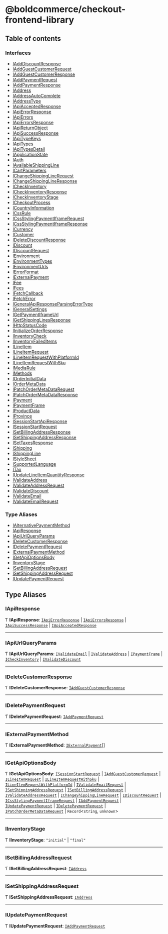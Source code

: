 # @boldcommerce/checkout-frontend-library

## Table of contents

### Interfaces

- [IAddDiscountResponse](interfaces/IAddDiscountResponse.md)
- [IAddGuestCustomerRequest](interfaces/IAddGuestCustomerRequest.md)
- [IAddGuestCustomerResponse](interfaces/IAddGuestCustomerResponse.md)
- [IAddPaymentRequest](interfaces/IAddPaymentRequest.md)
- [IAddPaymentResponse](interfaces/IAddPaymentResponse.md)
- [IAddress](interfaces/IAddress.md)
- [IAddressAutoComplete](interfaces/IAddressAutoComplete.md)
- [IAddressType](interfaces/IAddressType.md)
- [IApiAcceptedResponse](interfaces/IApiAcceptedResponse.md)
- [IApiErrorResponse](interfaces/IApiErrorResponse.md)
- [IApiErrors](interfaces/IApiErrors.md)
- [IApiErrorsResponse](interfaces/IApiErrorsResponse.md)
- [IApiReturnObject](interfaces/IApiReturnObject.md)
- [IApiSuccessResponse](interfaces/IApiSuccessResponse.md)
- [IApiTypeKeys](interfaces/IApiTypeKeys.md)
- [IApiTypes](interfaces/IApiTypes.md)
- [IApiTypesDetail](interfaces/IApiTypesDetail.md)
- [IApplicationState](interfaces/IApplicationState.md)
- [IAuth](interfaces/IAuth.md)
- [IAvailableShippingLine](interfaces/IAvailableShippingLine.md)
- [ICartParameters](interfaces/ICartParameters.md)
- [IChangeShippingLineRequest](interfaces/IChangeShippingLineRequest.md)
- [IChangeShippingLineResponse](interfaces/IChangeShippingLineResponse.md)
- [ICheckInventory](interfaces/ICheckInventory.md)
- [ICheckInventoryResponse](interfaces/ICheckInventoryResponse.md)
- [ICheckInventoryStage](interfaces/ICheckInventoryStage.md)
- [ICheckoutProcess](interfaces/ICheckoutProcess.md)
- [ICountryInformation](interfaces/ICountryInformation.md)
- [ICssRule](interfaces/ICssRule.md)
- [ICssStylingPaymentIframeRequest](interfaces/ICssStylingPaymentIframeRequest.md)
- [ICssStylingPaymentIframeResponse](interfaces/ICssStylingPaymentIframeResponse.md)
- [ICurrency](interfaces/ICurrency.md)
- [ICustomer](interfaces/ICustomer.md)
- [IDeleteDiscountResponse](interfaces/IDeleteDiscountResponse.md)
- [IDiscount](interfaces/IDiscount.md)
- [IDiscountRequest](interfaces/IDiscountRequest.md)
- [IEnvironment](interfaces/IEnvironment.md)
- [IEnvironmentTypes](interfaces/IEnvironmentTypes.md)
- [IEnvironmentUrls](interfaces/IEnvironmentUrls.md)
- [IErrorFormat](interfaces/IErrorFormat.md)
- [IExternalPayment](interfaces/IExternalPayment.md)
- [IFee](interfaces/IFee.md)
- [IFees](interfaces/IFees.md)
- [IFetchCallback](interfaces/IFetchCallback.md)
- [IFetchError](interfaces/IFetchError.md)
- [IGeneralApiResponseParsingErrorType](interfaces/IGeneralApiResponseParsingErrorType.md)
- [IGeneralSettings](interfaces/IGeneralSettings.md)
- [IGetPaymentIframeUrl](interfaces/IGetPaymentIframeUrl.md)
- [IGetShippingLinesResponse](interfaces/IGetShippingLinesResponse.md)
- [IHttpStatusCode](interfaces/IHttpStatusCode.md)
- [IInitializeOrderResponse](interfaces/IInitializeOrderResponse.md)
- [IInventoryCheck](interfaces/IInventoryCheck.md)
- [IInventoryFailedItems](interfaces/IInventoryFailedItems.md)
- [ILineItem](interfaces/ILineItem.md)
- [ILineItemRequest](interfaces/ILineItemRequest.md)
- [ILineItemRequestWithPlatformId](interfaces/ILineItemRequestWithPlatformId.md)
- [ILineItemRequestWithSku](interfaces/ILineItemRequestWithSku.md)
- [IMediaRule](interfaces/IMediaRule.md)
- [IMethods](interfaces/IMethods.md)
- [IOrderInitialData](interfaces/IOrderInitialData.md)
- [IOrderMetaData](interfaces/IOrderMetaData.md)
- [IPatchOrderMetaDataRequest](interfaces/IPatchOrderMetaDataRequest.md)
- [IPatchOrderMetaDataResponse](interfaces/IPatchOrderMetaDataResponse.md)
- [IPayment](interfaces/IPayment.md)
- [IPaymentFrame](interfaces/IPaymentFrame.md)
- [IProductData](interfaces/IProductData.md)
- [IProvince](interfaces/IProvince.md)
- [ISessionStartApiResponse](interfaces/ISessionStartApiResponse.md)
- [ISessionStartRequest](interfaces/ISessionStartRequest.md)
- [ISetBillingAddressResponse](interfaces/ISetBillingAddressResponse.md)
- [ISetShippingAddressResponse](interfaces/ISetShippingAddressResponse.md)
- [ISetTaxesResponse](interfaces/ISetTaxesResponse.md)
- [IShipping](interfaces/IShipping.md)
- [IShippingLine](interfaces/IShippingLine.md)
- [IStyleSheet](interfaces/IStyleSheet.md)
- [ISupportedLanguage](interfaces/ISupportedLanguage.md)
- [ITax](interfaces/ITax.md)
- [IUpdateLineItemQuantityResponse](interfaces/IUpdateLineItemQuantityResponse.md)
- [IValidateAddress](interfaces/IValidateAddress.md)
- [IValidateAddressRequest](interfaces/IValidateAddressRequest.md)
- [IValidateDiscount](interfaces/IValidateDiscount.md)
- [IValidateEmail](interfaces/IValidateEmail.md)
- [IValidateEmailRequest](interfaces/IValidateEmailRequest.md)

### Type Aliases

- [IAlternativePaymentMethod](modules.md#ialternativepaymentmethod)
- [IApiResponse](modules.md#iapiresponse)
- [IApiUrlQueryParams](modules.md#iapiurlqueryparams)
- [IDeleteCustomerResponse](modules.md#ideletecustomerresponse)
- [IDeletePaymentRequest](modules.md#ideletepaymentrequest)
- [IExternalPaymentMethod](modules.md#iexternalpaymentmethod)
- [IGetApiOptionsBody](modules.md#igetapioptionsbody)
- [IInventoryStage](modules.md#iinventorystage)
- [ISetBillingAddressRequest](modules.md#isetbillingaddressrequest)
- [ISetShippingAddressRequest](modules.md#isetshippingaddressrequest)
- [IUpdatePaymentRequest](modules.md#iupdatepaymentrequest)

## Type Aliases

### IApiResponse

Ƭ **IApiResponse**: [`IApiErrorResponse`](interfaces/IApiErrorResponse.md) \| [`IApiErrorsResponse`](interfaces/IApiErrorsResponse.md) \| [`IApiSuccessResponse`](interfaces/IApiSuccessResponse.md) \| [`IApiAcceptedResponse`](interfaces/IApiAcceptedResponse.md)

___

### IApiUrlQueryParams

Ƭ **IApiUrlQueryParams**: [`IValidateEmail`](interfaces/IValidateEmail.md) \| [`IValidateAddress`](interfaces/IValidateAddress.md) \| [`IPaymentFrame`](interfaces/IPaymentFrame.md) \| [`ICheckInventory`](interfaces/ICheckInventory.md) \| [`IValidateDiscount`](interfaces/IValidateDiscount.md)

___

### IDeleteCustomerResponse

Ƭ **IDeleteCustomerResponse**: [`IAddGuestCustomerResponse`](interfaces/IAddGuestCustomerResponse.md)

___

### IDeletePaymentRequest

Ƭ **IDeletePaymentRequest**: [`IAddPaymentRequest`](interfaces/IAddPaymentRequest.md)

___

### IExternalPaymentMethod

Ƭ **IExternalPaymentMethod**: [`IExternalPayment`](interfaces/IExternalPayment.md)[]

___

### IGetApiOptionsBody

Ƭ **IGetApiOptionsBody**: [`ISessionStartRequest`](interfaces/ISessionStartRequest.md) \| [`IAddGuestCustomerRequest`](interfaces/IAddGuestCustomerRequest.md) \| [`ILineItemRequest`](interfaces/ILineItemRequest.md) \| [`ILineItemRequestWithSku`](interfaces/ILineItemRequestWithSku.md) \| [`ILineItemRequestWithPlatformId`](interfaces/ILineItemRequestWithPlatformId.md) \| [`IValidateEmailRequest`](interfaces/IValidateEmailRequest.md) \| [`ISetShippingAddressRequest`](modules.md#isetshippingaddressrequest) \| [`ISetBillingAddressRequest`](modules.md#isetbillingaddressrequest) \| [`IValidateAddressRequest`](interfaces/IValidateAddressRequest.md) \| [`IChangeShippingLineRequest`](interfaces/IChangeShippingLineRequest.md) \| [`IDiscountRequest`](interfaces/IDiscountRequest.md) \| [`ICssStylingPaymentIframeRequest`](interfaces/ICssStylingPaymentIframeRequest.md) \| [`IAddPaymentRequest`](interfaces/IAddPaymentRequest.md) \| [`IUpdatePaymentRequest`](modules.md#iupdatepaymentrequest) \| [`IDeletePaymentRequest`](modules.md#ideletepaymentrequest) \| [`IPatchOrderMetaDataRequest`](interfaces/IPatchOrderMetaDataRequest.md) \| `Record`<`string`, `unknown`\>

___

### IInventoryStage

Ƭ **IInventoryStage**: ``"initial"`` \| ``"final"``

___

### ISetBillingAddressRequest

Ƭ **ISetBillingAddressRequest**: [`IAddress`](interfaces/IAddress.md)

___

### ISetShippingAddressRequest

Ƭ **ISetShippingAddressRequest**: [`IAddress`](interfaces/IAddress.md)

___

### IUpdatePaymentRequest

Ƭ **IUpdatePaymentRequest**: [`IAddPaymentRequest`](interfaces/IAddPaymentRequest.md)
